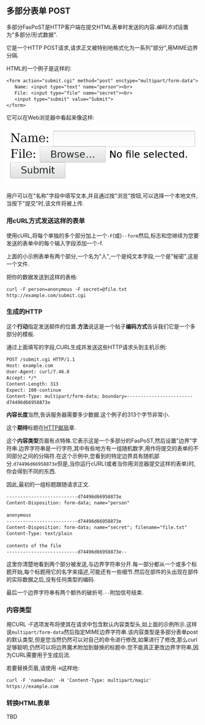 
## 多部分表单 POST

多部分FasPoST是HTTP客户端在提交HTML表单时发送的内容.*编码方式*设置为"多部分/形式数据".

它是一个HTTP POST请求,请求正文被特别地格式化为一系列"部分",用MIME边界分隔.

HTML的一个例子是这样的:

```
<form action="submit.cgi" method="post" enctype="multipart/form-data">
   Name: <input type="text" name="person"><br>
   File: <input type="file" name="secret"><br>
   <input type="submit" value="Submit">
</form> 
```

它可以在Web浏览器中看起来像这样:

![a multipart form](multipart-form.png)

用户可以在"名称"字段中填写文本,并且通过按"浏览"按钮,可以选择一个本地文件,当按下"提交"时,该文件将被上传.

### 用cURL方式发送这样的表单

使用cURL,将每个单独的多个部分加上一个`-F`(或)`--form`然后,标志和您继续为您要发送的表单中的每个输入字段添加一个-f.

上面的小示例表单有两个部分,一个名为"人",一个是纯文本字段,一个是"秘密",这是一个文件.

把你的数据发送到这样的表格:

```
curl -F person=anonymous -F secret=@file.txt http://example.com/submit.cgi
```

### 生成的HTTP

这个**行动**指定发送邮件的位置.**方法**说这是一个帖子**编码方式**告诉我们它是一个多部分的模板.

通过上面填写的字段,CURL生成并发送这些HTTP请求头到主机示例:

```
POST /submit.cgi HTTP/1.1
Host: example.com
User-Agent: curl/7.46.0
Accept: */*
Content-Length: 313
Expect: 100-continue
Content-Type: multipart/form-data; boundary=------------------------d74496d66958873e
```

**内容长度**当然,告诉服务器需要多少数据.这个例子的313个字节非常小.

这个**期待**标题在[HTTP邮局](http-post.md)章.

这个**内容类型**页眉有点特殊.它表示这是一个多部分的FasPoST,然后设置"边界"字符串.边界字符串是一行字符,其中有些地方有一组随机数字,用作将提交的表单的不同部分之间的分隔符.在这个示例中,您看到的特定边界具有随机部分.`d74496d66958873e`但是,当你运行cURL(或者当你用浏览器提交这样的表单)时,你会得到不同的东西.

因此,最初的一组标题跟随请求正文.

```
--------------------------d74496d66958873e
Content-Disposition: form-data; name="person"

anonymous
--------------------------d74496d66958873e
Content-Disposition: form-data; name="secret"; filename="file.txt"
Content-Type: text/plain

contents of the file
--------------------------d74496d66958873e--
```

这里你清楚地看到两个部分被发送,与边界字符串分开.每一部分都从一个或多个标题开始,每个标题用它的名字来描述,可能还有一些细节.然后在部件的头出现在部件的实际数据之后,没有任何类型的编码.

最后一个边界字符串有两个额外的破折号.`--`附加信号结束.

### 内容类型

用CURL -F选项发布将使其在请求中包含默认内容类型头,如上面的示例所示.这样说`multipart/form-data`然后指定MIME边界字符串.该内容类型是多部分表单post的默认类型,但是您当然仍然可以对自己的命令进行修改,如果进行了修改,那么curl足够聪明,仍然可以将边界魔术附加到替换的标题中.您不能真正更改边界字符串,因为CURL需要用于生成后流.

若要替换页眉,请使用`-H`这样地:

```
curl -F 'name=Dan' -H 'Content-Type: multipart/magic' https://example.com
```

### 转换HTML表单

TBD
